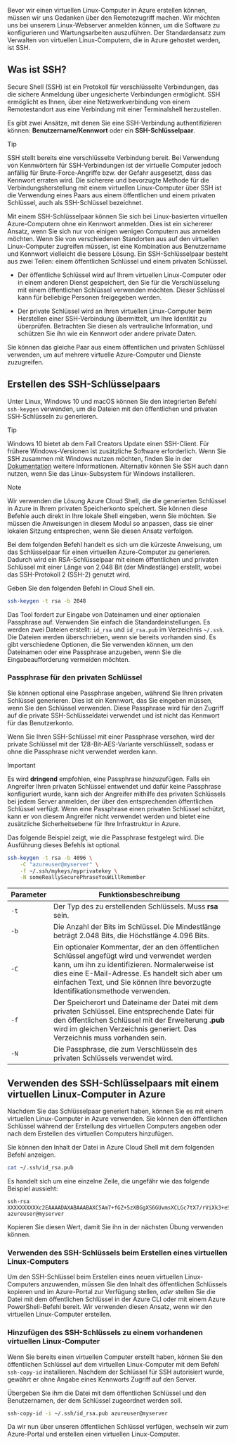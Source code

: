 Bevor wir einen virtuellen Linux-Computer in Azure erstellen können, müssen wir uns Gedanken über den Remotezugriff machen. Wir möchten uns bei unserem Linux-Webserver anmelden können, um die Software zu konfigurieren und Wartungsarbeiten auszuführen. Der Standardansatz zum Verwalten von virtuellen Linux-Computern, die in Azure gehostet werden, ist SSH.

## <a name="what-is-ssh"></a>Was ist SSH?

Secure Shell (SSH) ist ein Protokoll für verschlüsselte Verbindungen, das die sichere Anmeldung über ungesicherte Verbindungen ermöglicht. SSH ermöglicht es Ihnen, über eine Netzwerkverbindung von einem Remotestandort aus eine Verbindung mit einer Terminalshell herzustellen.

Es gibt zwei Ansätze, mit denen Sie eine SSH-Verbindung authentifizieren können: **Benutzername/Kennwort** oder ein **SSH-Schlüsselpaar**. 

> [!TIP]
> SSH stellt bereits eine verschlüsselte Verbindung bereit. Bei Verwendung von Kennwörtern für SSH-Verbindungen ist der virtuelle Computer jedoch anfällig für Brute-Force-Angriffe bzw. der Gefahr ausgesetzt, dass das Kennwort erraten wird. Die sicherere und bevorzugte Methode für die Verbindungsherstellung mit einem virtuellen Linux-Computer über SSH ist die Verwendung eines Paars aus einem öffentlichen und einem privaten Schlüssel, auch als SSH-Schlüssel bezeichnet.

Mit einem SSH-Schlüsselpaar können Sie sich bei Linux-basierten virtuellen Azure-Computern ohne ein Kennwort anmelden. Dies ist ein sichererer Ansatz, wenn Sie sich nur von einigen wenigen Computern aus anmelden möchten. Wenn Sie von verschiedenen Standorten aus auf den virtuellen Linux-Computer zugreifen müssen, ist eine Kombination aus Benutzername und Kennwort vielleicht die bessere Lösung. Ein SSH-Schlüsselpaar besteht aus zwei Teilen: einem öffentlichen Schlüssel und einem privaten Schlüssel.

* Der öffentliche Schlüssel wird auf Ihrem virtuellen Linux-Computer oder in einem anderen Dienst gespeichert, den Sie für die Verschlüsselung mit einem öffentlichen Schlüssel verwenden möchten. Dieser Schlüssel kann für beliebige Personen freigegeben werden.

* Der private Schlüssel wird an Ihren virtuellen Linux-Computer beim Herstellen einer SSH-Verbindung übermittelt, um Ihre Identität zu überprüfen. Betrachten Sie diesen als vertrauliche Information, und schützen Sie ihn wie ein Kennwort oder andere private Daten.

Sie können das gleiche Paar aus einem öffentlichen und privaten Schlüssel verwenden, um auf mehrere virtuelle Azure-Computer und Dienste zuzugreifen.

## <a name="create-the-ssh-key-pair"></a>Erstellen des SSH-Schlüsselpaars

Unter Linux, Windows 10 und macOS können Sie den integrierten Befehl `ssh-keygen` verwenden, um die Dateien mit den öffentlichen und privaten SSH-Schlüsseln zu generieren. 

> [!TIP]
> Windows 10 bietet ab dem Fall Creators Update einen SSH-Client. Für frühere Windows-Versionen ist zusätzliche Software erforderlich. Wenn Sie SSH zusammen mit Windows nutzen möchten, finden Sie in der [Dokumentation](https://docs.microsoft.com/azure/virtual-machines/linux/ssh-from-windows) weitere Informationen. Alternativ können Sie SSH auch dann nutzen, wenn Sie das Linux-Subsystem für Windows installieren.

> [!NOTE]
> Wir verwenden die Lösung Azure Cloud Shell, die die generierten Schlüssel in Azure in Ihrem privaten Speicherkonto speichert. Sie können diese Befehle auch direkt in Ihre lokale Shell eingeben, wenn Sie möchten. Sie müssen die Anweisungen in diesem Modul so anpassen, dass sie einer lokalen Sitzung entsprechen, wenn Sie diesen Ansatz verfolgen.

Bei dem folgenden Befehl handelt es sich um die kürzeste Anweisung, um das Schlüsselpaar für einen virtuellen Azure-Computer zu generieren. Dadurch wird ein RSA-Schlüsselpaar mit einem öffentlichen und privaten Schlüssel mit einer Länge von 2.048 Bit (der Mindestlänge) erstellt, wobei das SSH-Protokoll 2 (SSH-2) genutzt wird. 

Geben Sie den folgenden Befehl in Cloud Shell ein.

```bash
ssh-keygen -t rsa -b 2048
```

Das Tool fordert zur Eingabe von Dateinamen und einer optionalen Passphrase auf. Verwenden Sie einfach die Standardeinstellungen. Es werden zwei Dateien erstellt: `id_rsa` und `id_rsa.pub` im Verzeichnis `~/.ssh`. Die Dateien werden überschrieben, wenn sie bereits vorhanden sind. Es gibt verschiedene Optionen, die Sie verwenden können, um den Dateinamen oder eine Passphrase anzugeben, wenn Sie die Eingabeaufforderung vermeiden möchten.

### <a name="private-key-passphrase"></a>Passphrase für den privaten Schlüssel

Sie können optional eine Passphrase angeben, während Sie Ihren privaten Schlüssel generieren. Dies ist ein Kennwort, das Sie eingeben müssen, wenn Sie den Schlüssel verwenden. Diese Passphrase wird für den Zugriff auf die private SSH-Schlüsseldatei verwendet und ist nicht das Kennwort für das Benutzerkonto. 

Wenn Sie Ihren SSH-Schlüssel mit einer Passphrase versehen, wird der private Schlüssel mit der 128-Bit-AES-Variante verschlüsselt, sodass er ohne die Passphrase nicht verwendet werden kann. 

> [!IMPORTANT]
> Es wird **dringend** empfohlen, eine Passphrase hinzuzufügen. Falls ein Angreifer Ihren privaten Schlüssel entwendet und dafür keine Passphrase konfiguriert wurde, kann sich der Angreifer mithilfe des privaten Schlüssels bei jedem Server anmelden, der über den entsprechenden öffentlichen Schlüssel verfügt. Wenn eine Passphrase einen privaten Schlüssel schützt, kann er von diesem Angreifer nicht verwendet werden und bietet eine zusätzliche Sicherheitsebene für Ihre Infrastruktur in Azure.

Das folgende Beispiel zeigt, wie die Passphrase festgelegt wird. Die Ausführung dieses Befehls ist optional.

```bash
ssh-keygen -t rsa -b 4096 \
    -C "azureuser@myserver" \
    -f ~/.ssh/mykeys/myprivatekey \
    -N someReallySecurePhraseYouWillRemember
```

| Parameter | Funktionsbeschreibung |
|-----------|--------------|
| `-t` | Der Typ des zu erstellenden Schlüssels. Muss **rsa** sein. |
| `-b` | Die Anzahl der Bits im Schlüssel. Die Mindestlänge beträgt 2.048 Bits, die Höchstlänge 4.096 Bits. |
| `-C` | Ein optionaler Kommentar, der an den öffentlichen Schlüssel angefügt wird und verwendet werden kann, um ihn zu identifizieren. Normalerweise ist dies eine E-Mail-Adresse. Es handelt sich aber um einfachen Text, und Sie können Ihre bevorzugte Identifikationsmethode verwenden. |
| `-f` | Der Speicherort und Dateiname der Datei mit dem privaten Schlüssel. Eine entsprechende Datei für den öffentlichen Schlüssel mit der Erweiterung **.pub** wird im gleichen Verzeichnis generiert. Das Verzeichnis muss vorhanden sein. |
| `-N` | Die Passphrase, die zum Verschlüsseln des privaten Schlüssels verwendet wird. |

## <a name="use-the-ssh-key-pair-with-an-azure-linux-vm"></a>Verwenden des SSH-Schlüsselpaars mit einem virtuellen Linux-Computer in Azure

Nachdem Sie das Schlüsselpaar generiert haben, können Sie es mit einem virtuellen Linux-Computer in Azure verwenden. Sie können den öffentlichen Schlüssel während der Erstellung des virtuellen Computers angeben oder nach dem Erstellen des virtuellen Computers hinzufügen. 

Sie können den Inhalt der Datei in Azure Cloud Shell mit dem folgenden Befehl anzeigen.

```bash
cat ~/.ssh/id_rsa.pub
```

Es handelt sich um eine einzelne Zeile, die ungefähr wie das folgende Beispiel aussieht:

```output
ssh-rsa XXXXXXXXXXc2EAAAADAXABAAABAXC5Am7+fGZ+5zXBGgXS6GUvmsXCLGc7tX7/rViXk3+eShZzaXnt75gUmT1I2f75zFn2hlAIDGKWf4g12KWcZxy81TniUOTjUsVlwPymXUXxESL/UfJKfbdstBhTOdy5EG9rYWA0K43SJmwPhH28BpoLfXXXXXGX/ilsXXXXXKgRLiJ2W19MzXHp8z3Lxw7r9wx3HaVlP4XiFv9U4hGcp8RMI1MP1nNesFlOBpG4pV2bJRBTXNXeY4l6F8WZ3C4kuf8XxOo08mXaTpvZ3T1841altmNTZCcPkXuMrBjYSJbA8npoXAXNwiivyoe3X2KMXXXXXdXXXXXXXXXXCXXXXX/ azureuser@myserver
```

Kopieren Sie diesen Wert, damit Sie ihn in der nächsten Übung verwenden können.

### <a name="use-the-ssh-key-when-creating-a-linux-vm"></a>Verwenden des SSH-Schlüssels beim Erstellen eines virtuellen Linux-Computers

Um den SSH-Schlüssel beim Erstellen eines neuen virtuellen Linux-Computers anzuwenden, müssen Sie den Inhalt des öffentlichen Schlüssels kopieren und im Azure-Portal zur Verfügung stellen, _oder_ stellen Sie die Datei mit dem öffentlichen Schlüssel in der Azure CLI oder mit einem Azure PowerShell-Befehl bereit. Wir verwenden diesen Ansatz, wenn wir den virtuellen Linux-Computer erstellen.

### <a name="add-the-ssh-key-to-an-existing-linux-vm"></a>Hinzufügen des SSH-Schlüssels zu einem vorhandenen virtuellen Linux-Computer

Wenn Sie bereits einen virtuellen Computer erstellt haben, können Sie den öffentlichen Schlüssel auf dem virtuellen Linux-Computer mit dem Befehl `ssh-copy-id` installieren. Nachdem der Schlüssel für SSH autorisiert wurde, gewährt er ohne Angabe eines Kennworts Zugriff auf den Server.

Übergeben Sie ihm die Datei mit dem öffentlichen Schlüssel und den Benutzernamen, der dem Schlüssel zugeordnet werden soll.

```bash
ssh-copy-id -i ~/.ssh/id_rsa.pub azureuser@myserver
```
Da wir nun über unseren öffentlichen Schlüssel verfügen, wechseln wir zum Azure-Portal und erstellen einen virtuellen Linux-Computer.

